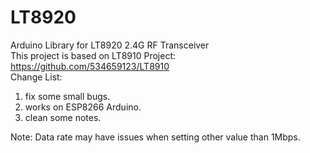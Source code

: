 # LT8920
Arduino Library for LT8920 2.4G RF Transceiver  
This project is based on LT8910 Project: https://github.com/534659123/LT8910  
Change List:  
1. fix some small bugs.
2. works on ESP8266 Arduino.
3. clean some notes.

Note: Data rate may have issues when setting other value than 1Mbps.
